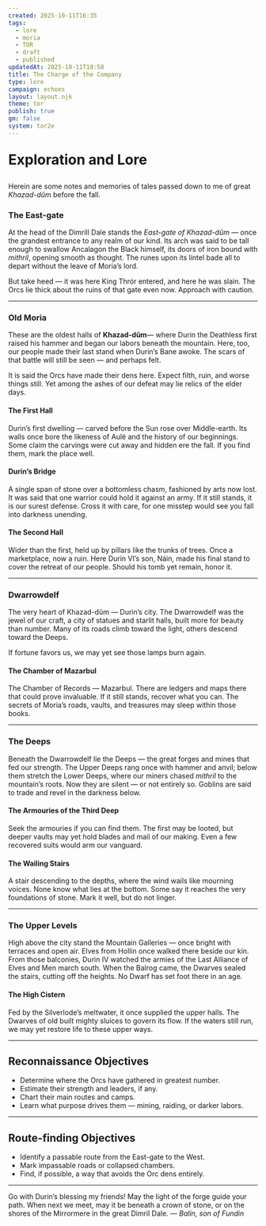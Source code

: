 ```yaml
---
created: 2025-10-11T16:35
tags:
  - lore
  - moria
  - TOR
  - draft
  - published
updatedAt: 2025-10-11T18:58
title: The Charge of the Company
type: lore
campaign: echoes
layout: layout.njk
theme: tor
publish: true
gm: false
system: tor2e
---
```

<html>
<p style="font-size:200%;><strong>Friends</strong></p><p>, you have been chosen for a task of great honor — and great peril. Long have I dreamed of restoring Khazad-dûm, Durin’s halls of old, to our people. Yet before we can reclaim the kingdom, we must know what remains of it. You are to go before us, from the West to the East, and learn what lies within the dark.</p>
</html>
Your mission is threefold:

- **Exploration** — Search out the great halls and landmarks of Khazad-dûm, and record their present state. 
- **Reconnaissance** — Learn where the Orcs make their dwellings, their numbers, and their movements.  
- **Route-finding** — Discover the safest road through Moria, that our company may follow in strength.

---

## **Exploration and Lore**
Herein are some notes and memories of tales passed down to me of great *Khazad-dûm* before the fall.

### **The East-gate**
At the head of the Dimrill Dale stands the *East-gate of Khazad-dûm* — once the grandest entrance to any realm of our kind. Its arch was said to be tall enough to swallow Ancalagon the Black himself, its doors of iron bound with *mithril*, opening smooth as thought. The runes upon its lintel bade all to depart without the leave of Moria’s lord.

But take heed — it was here King Thrór entered, and here he was slain. The Orcs lie thick about the ruins of that gate even now. Approach with caution.

---

### **Old Moria**
These are the oldest halls of **Khazad-dûm**— where Durin the Deathless first raised his hammer and began our labors beneath the mountain. Here, too, our people made their last stand when Durin’s Bane awoke. The scars of that battle will still be seen — and perhaps felt.

It is said the Orcs have made their dens here. Expect filth, ruin, and worse things still. Yet among the ashes of our defeat may lie relics of the elder days.

#### **The First Hall**
Durin’s first dwelling — carved before the Sun rose over Middle-earth. Its walls once bore the likeness of Aulë and the history of our beginnings. Some claim the carvings were cut away and hidden ere the fall. If you find them, mark the place well.

#### **Durin’s Bridge**
A single span of stone over a bottomless chasm, fashioned by arts now lost. It was said that one warrior could hold it against an army. If it still stands, it is our surest defense. Cross it with care, for one misstep would see you fall into darkness unending.

#### **The Second Hall**
Wider than the first, held up by pillars like the trunks of trees. Once a marketplace, now a ruin. Here Durin VI’s son, Náin, made his final stand to cover the retreat of our people. Should his tomb yet remain, honor it.

---

### **Dwarrowdelf**
The very heart of Khazad-dûm — Durin’s city. The Dwarrowdelf was the jewel of our craft, a city of statues and starlit halls, built more for beauty than number. Many of its roads climb toward the light, others descend toward the Deeps.

If fortune favors us, we may yet see those lamps burn again.

#### **The Chamber of Mazarbul**
The Chamber of Records — Mazarbul. There are ledgers and maps there that could prove invaluable. If it still stands, recover what you can. The secrets of Moria’s roads, vaults, and treasures may sleep within those books.

---

### **The Deeps**
Beneath the Dwarrowdelf lie the Deeps — the great forges and mines that fed our strength. The Upper Deeps rang once with hammer and anvil; below them stretch the Lower Deeps, where our miners chased *mithril* to the mountain’s roots. Now they are silent — or not entirely so. Goblins are said to trade and revel in the darkness below.

#### **The Armouries of the Third Deep**
Seek the armouries if you can find them. The first may be looted, but deeper vaults may yet hold blades and mail of our making. Even a few recovered suits would arm our vanguard.

#### **The Wailing Stairs**
A stair descending to the depths, where the wind wails like mourning voices. None know what lies at the bottom. Some say it reaches the very foundations of stone. Mark it well, but do not linger.

---

### **The Upper Levels**
High above the city stand the Mountain Galleries — once bright with terraces and open air. Elves from Hollin once walked there beside our kin. From those balconies, Durin IV watched the armies of the Last Alliance of Elves and Men march south. When the Balrog came, the Dwarves sealed the stairs, cutting off the heights. No Dwarf has set foot there in an age.

#### **The High Cistern**
Fed by the Silverlode’s meltwater, it once supplied the upper halls. The Dwarves of old built mighty sluices to govern its flow. If the waters still run, we may yet restore life to these upper ways.

---

## **Reconnaissance Objectives**

- Determine where the Orcs have gathered in greatest number.  
- Estimate their strength and leaders, if any.  
- Chart their main routes and camps.  
- Learn what purpose drives them — mining, raiding, or darker labors.

---

## **Route-finding Objectives**

- Identify a passable route from the East-gate to the West.  
- Mark impassable roads or collapsed chambers.  
- Find, if possible, a way that avoids the Orc dens entirely.  

---

Go with Durin’s blessing my friends! May the light of the forge guide your path.  When next we meet, may it be beneath a crown of stone, or on the shores of the Mirrormere in the great Dimril Dale.
— *Balin, son of Fundin*
